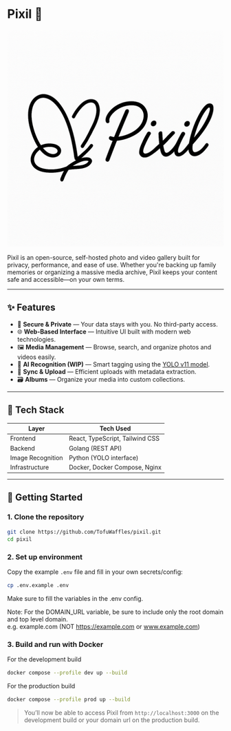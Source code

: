 # Pixil 📸

![pixil-banner](./frontend/src/assets/banner.png)

Pixil is an open-source, self-hosted photo and video gallery built for privacy, performance, and ease of use. Whether you're backing up family memories or organizing a massive media archive, Pixil keeps your content safe and accessible—on your own terms.

---

## ✨ Features

- 🔐 **Secure & Private** — Your data stays with you. No third-party access.
- 🌐 **Web-Based Interface** — Intuitive UI built with modern web technologies.
- 🖼️ **Media Management** — Browse, search, and organize photos and videos easily.
- 🧠 **AI Recognition (WIP)** — Smart tagging using the [YOLO v11 model](https://docs.ultralytics.com/models/yolo11/).
- 🔄 **Sync & Upload** — Efficient uploads with metadata extraction.
- 🗃️ **Albums** — Organize your media into custom collections.

---

## 🧰 Tech Stack

| Layer     | Tech Used                       |
|-----------|---------------------------------|
| Frontend  | React, TypeScript, Tailwind CSS |
| Backend   | Golang (REST API)               |
| Image Recognition| Python (YOLO interface)         |
| Infrastructure   | Docker, Docker Compose, Nginx   |

---

## 🚀 Getting Started

### 1. Clone the repository

```bash
git clone https://github.com/TofuWaffles/pixil.git
cd pixil
```

### 2. Set up environment

Copy the example `.env` file and fill in your own secrets/config:

```bash
cp .env.example .env
```

Make sure to fill the variables in the .env config.

Note: For the DOMAIN_URL variable, be sure to include only the root domain and top level domain.\
e.g. example.com (NOT https://example.com or www.example.com)

### 3. Build and run with Docker

For the development build
```bash
docker compose --profile dev up --build
```

For the production build
```bash
docker compose --profile prod up --build
```

> You’ll now be able to access Pixil from `http://localhost:3000` on the development build or your domain url on the production build.
